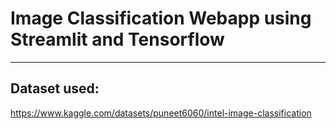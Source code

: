 ﻿# Image Classification Webapp using Streamlit and Tensorflow

---
## Dataset used:
https://www.kaggle.com/datasets/puneet6060/intel-image-classification

